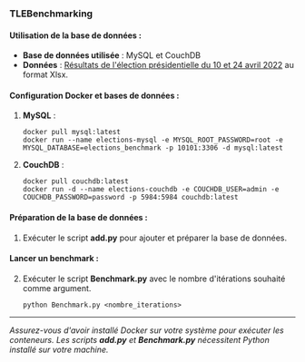 ### TLEBenchmarking

#### Utilisation de la base de données :

- **Base de données utilisée** : MySQL et CouchDB
- **Données** : [Résultats de l'élection présidentielle du 10 et 24 avril 2022](https://www.data.gouv.fr/fr/datasets/election-presidentielle-des-10-et-24-avril-2022-resultats-definitifs-du-2nd-tour/) au format Xlsx.

#### Configuration Docker et bases de données :

1. **MySQL** :
   ```
   docker pull mysql:latest
   docker run --name elections-mysql -e MYSQL_ROOT_PASSWORD=root -e MYSQL_DATABASE=elections_benchmark -p 10101:3306 -d mysql:latest
   ```

2. **CouchDB** :
   ```
   docker pull couchdb:latest
   docker run -d --name elections-couchdb -e COUCHDB_USER=admin -e COUCHDB_PASSWORD=password -p 5984:5984 couchdb:latest
   ```

#### Préparation de la base de données :

1. Exécuter le script **add.py** pour ajouter et préparer la base de données.

#### Lancer un benchmark :

2. Exécuter le script **Benchmark.py** avec le nombre d'itérations souhaité comme argument.
   ```
   python Benchmark.py <nombre_iterations>
   ```

---

*Assurez-vous d'avoir installé Docker sur votre système pour exécuter les conteneurs. Les scripts **add.py** et **Benchmark.py** nécessitent Python installé sur votre machine.*
